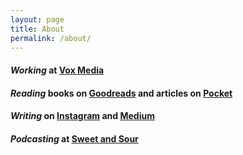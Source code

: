 ```yaml
---
layout: page
title: About
permalink: /about/
---
```


#### *Working* at [Vox Media](http://voxmedia.com)

#### *Reading* books on [Goodreads](https://www.goodreads.com/user/show/5789743-nicole) and articles on [Pocket](https://getpocket.com/@nicolelzhu)

#### *Writing* on [Instagram](https://instagram.com/explore/tags/100daysof750words/) and [Medium](https://medium.com/@nz)

#### *Podcasting* at [Sweet and Sour](http://sweetandsour.fm/)

